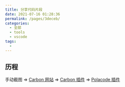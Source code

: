 ```yaml
---
title: 分享代码片段
date: 2021-07-16 01:28:36
permalink: /pages/3deceb/
categories: 
  - 全部
  - tools
  - vscode
tags: 
  - 
---
```


## 历程

手动截图 => [Carbon 网站](https://carbon.now.sh/) => [Carbon 插件](https://marketplace.visualstudio.com/items?itemName=ericadamski.carbon-now-sh) => [Polacode 插件](https://marketplace.visualstudio.com/items?itemName=pnp.polacode)

